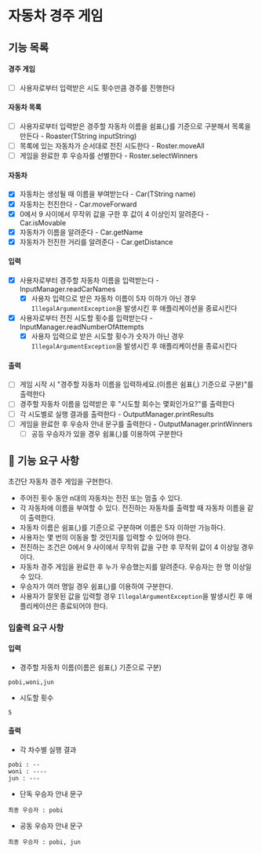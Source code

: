 # 자동차 경주 게임
## 기능 목록
#### 경주 게임
- [ ] 사용자로부터 입력받은 시도 횟수만큼 경주를 진행한다

#### 자동차 목록
- [ ] 사용자로부터 입력받은 경주할 자동차 이름을 쉼표(,)를 기준으로 구분해서 목록을 만든다 - Roaster(TString inputString)
- [ ] 목록에 있는 자동차가 순서대로 전진 시도한다 - Roster.moveAll
- [ ] 게임을 완료한 후 우승자를 선별한다 - Roster.selectWinners

#### 자동차
- [x] 자동차는 생성될 때 이름을 부여받는다 - Car(TString name)
- [x] 자동차는 전진한다 - Car.moveForward
- [x] 0에서 9 사이에서 무작위 값을 구한 후 값이 4 이상인지 알려준다 - Car.isMovable
- [x] 자동차가 이름을 알려준다 - Car.getName
- [x] 자동차가 전진한 거리를 알려준다 - Car.getDistance

#### 입력
- [x] 사용자로부터 경주할 자동차 이름을 입력받는다 - InputManager.readCarNames
    - [x] 사용자 입력으로 받은 자동차 이름이 5자 이하가 아닌 경우 `IllegalArgumentException`을 발생시킨 후 애플리케이션을 종료시킨다
- [x] 사용자로부터 전진 시도할 횟수를 입력받는다 - InputManager.readNumberOfAttempts
    - [x] 사용자 입력으로 받은 시도할 횟수가 숫자가 아닌 경우 `IllegalArgumentException`을 발생시킨 후 애플리케이션을 종료시킨다
    
#### 출력
- [ ] 게임 시작 시 "경주할 자동차 이름을 입력하세요.(이름은 쉼표(,) 기준으로 구분)"를 출력한다
- [ ] 경주할 자동차 이름을 입력받은 후 "시도할 회수는 몇회인가요?"를 출력한다
- [ ] 각 시도별로 실행 결과를 출력한다 - OutputManager.printResults
- [ ] 게임을 완료한 후 우승자 안내 문구를 출력한다 - OutputManager.printWinners
    - [ ] 공등 우승자가 있을 경우 쉼표(,)를 이용하여 구분한다

## 🚀 기능 요구 사항
초간단 자동차 경주 게임을 구현한다.

- 주어진 횟수 동안 n대의 자동차는 전진 또는 멈출 수 있다.
- 각 자동차에 이름을 부여할 수 있다. 전진하는 자동차를 출력할 때 자동차 이름을 같이 출력한다.
- 자동차 이름은 쉼표(,)를 기준으로 구분하며 이름은 5자 이하만 가능하다.
- 사용자는 몇 번의 이동을 할 것인지를 입력할 수 있어야 한다.
- 전진하는 조건은 0에서 9 사이에서 무작위 값을 구한 후 무작위 값이 4 이상일 경우이다.
- 자동차 경주 게임을 완료한 후 누가 우승했는지를 알려준다. 우승자는 한 명 이상일 수 있다.
- 우승자가 여러 명일 경우 쉼표(,)를 이용하여 구분한다.
- 사용자가 잘못된 값을 입력할 경우 `IllegalArgumentException`을 발생시킨 후 애플리케이션은 종료되어야 한다.

### 입출력 요구 사항
#### 입력
- 경주할 자동차 이름(이름은 쉼표(,) 기준으로 구분)
```
pobi,woni,jun
```
- 시도할 횟수
```
5
```
#### 출력
- 각 차수별 실행 결과
```
pobi : --
woni : ----
jun : ---
```
- 단독 우승자 안내 문구
```
최종 우승자 : pobi
```
- 공동 우승자 안내 문구
```
최종 우승자 : pobi, jun
```